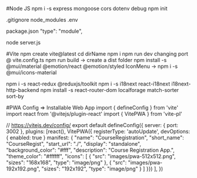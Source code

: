 #Node JS
npm i -s express mongoose cors dotenv debug
npm init

.gitignore
node_modules
.env

package.json
"type": "module",

node server.js 


#Vite
npm create vite@latest
cd dirName
npm i
npm run dev
changing port @ vite.config.ts
npm run build -> create a dist folder
npm install -s @mui/material @emotion/react @emotion/styled
IconMenu ->
npm i -s @mui/icons-material

npm i -s react-redux @reduxjs/toolkit
npm i -s i18next react-i18next i18next-http-backend
npm install -s react-router-dom localforage match-sorter sort-by


#PWA Config => Installable Web App
import { defineConfig } from 'vite'
import react from '@vitejs/plugin-react'
import { VitePWA } from 'vite-pl'

// https://vitejs.dev/config/
export default defineConfig({
  server: {
    port: 3002
  },
  plugins: [react(), 
    VitePWA({
    registerType: 'autoUpdate',
    devOptions: {
      enabled: true
    }
    manifest: {
    "name": "CourseRegistration",
    "short_name": "CourseRegist",
    "start_url": "./",
    "display": "standalone",
    "background_color": "#fff",
    "description": "Course Registration App.",
    "theme_color": "#ffffff",
    "icons": [
    {
    "src": "images/pwa-512x512.png",
    "sizes": "168x168",
    "type": "image/png"
    },
    {
    "src": "images/pwa-192x192.png",
    "sizes": "192x192",
    "type": "image/png"
    }
    ]
    }})
    ],
})

